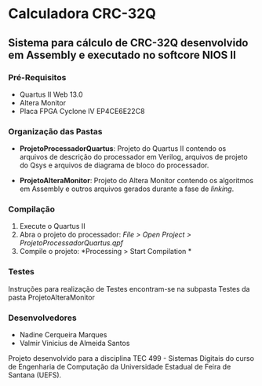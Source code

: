 # Calculadora CRC-32Q 

## Sistema para cálculo de CRC-32Q desenvolvido em Assembly e executado no softcore NIOS II

### Pré-Requisitos
- Quartus II Web 13.0
- Altera Monitor
- Placa FPGA Cyclone IV EP4CE6E22C8

### Organização das Pastas
- **ProjetoProcessadorQuartus**: Projeto do Quartus II contendo os arquivos de descrição do processador em Verilog, arquivos de projeto do Qsys e arquivos de diagrama de bloco do processador. 

- **ProjetoAlteraMonitor**: Projeto do Altera Monitor contendo os algoritmos em Assembly e outros arquivos gerados durante a fase de *linking*.

### Compilação
1. Execute o Quartus II
2. Abra o projeto do processador: *File > Open Project > ProjetoProcessadorQuartus.qpf*
2. Compile o projeto: *Processing > Start Compilation *

### Testes
Instruções para realização de Testes encontram-se na subpasta Testes da pasta ProjetoAlteraMonitor

### Desenvolvedores
- Nadine Cerqueira Marques
- Valmir Vinicius de Almeida Santos

Projeto desenvolvido para a disciplina TEC 499 - Sistemas Digitais do curso de Engenharia de Computação da Universidade Estadual de Feira de Santana (UEFS).

